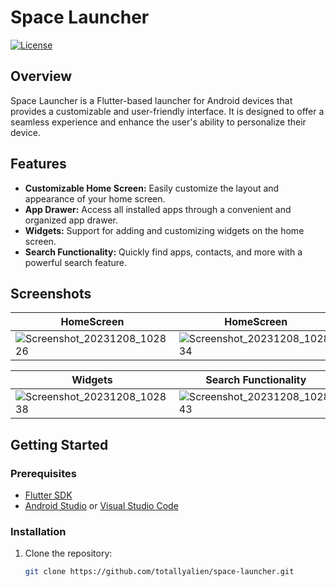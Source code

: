 # Space Launcher

[![License](https://img.shields.io/badge/license-MIT-blue.svg)](LICENSE)


## Overview

Space Launcher is a Flutter-based launcher for Android devices that provides a customizable and user-friendly interface. It is designed to offer a seamless experience and enhance the user's ability to personalize their device.

## Features

- **Customizable Home Screen:** Easily customize the layout and appearance of your home screen.
- **App Drawer:** Access all installed apps through a convenient and organized app drawer.
- **Widgets:** Support for adding and customizing widgets on the home screen.
- **Search Functionality:** Quickly find apps, contacts, and more with a powerful search feature.

## Screenshots

| HomeScreen               | HomeScreen               |
| ---------------------- | ---------------------- |
| ![Screenshot_20231208_102826](https://github.com/totallyalien/Android-Launcher/assets/97169836/a0572cb8-a9c7-4bb8-b9be-9f66d9d052ad) | ![Screenshot_20231208_102834](https://github.com/totallyalien/Android-Launcher/assets/97169836/15b6ccfd-ed40-4ae6-9f9c-2208f9139498) |

| Widgets            |  Search Functionality                  |
| ---------------------- | ---------------------- |
| ![Screenshot_20231208_102838](https://github.com/totallyalien/Android-Launcher/assets/97169836/12a5eb82-c7a4-49e2-9ac2-981290c2a36a) | ![Screenshot_20231208_102843](https://github.com/totallyalien/Android-Launcher/assets/97169836/0f45d119-fba1-409e-a734-abfdd5961394) |



## Getting Started

### Prerequisites

- [Flutter SDK](https://flutter.dev/docs/get-started/install)
- [Android Studio](https://developer.android.com/studio) or [Visual Studio Code](https://code.visualstudio.com/)

### Installation

1. Clone the repository:

   ```bash
   git clone https://github.com/totallyalien/space-launcher.git
